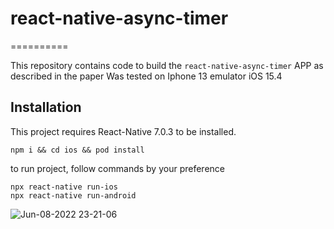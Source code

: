 # react-native-async-timer
==========

This repository contains code to build the `react-native-async-timer` APP as described in the paper
Was tested on Iphone 13 emulator iOS 15.4

Installation
------------

This project requires React-Native 7.0.3 to be installed. 

    npm i && cd ios && pod install

   to run project, follow commands by your preference
   
    npx react-native run-ios
    npx react-native run-android

![Jun-08-2022 23-21-06](https://user-images.githubusercontent.com/78995736/172690067-da588d65-f1d8-43c8-87d8-9fd675913514.gif)
